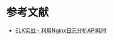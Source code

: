 

# 参考文献
- [ELK实战 - 利用Nginx日志分析API耗时](http://xiezefan.me/2017/04/09/elk_in_action_analyze_nginx_logs/)
